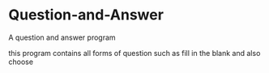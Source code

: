 # Question-and-Answer
A question and answer program 

this program contains all forms of question such as fill in the blank and also choose
